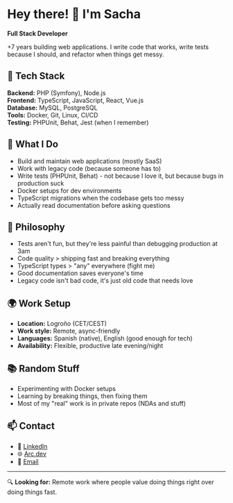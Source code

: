 # Hey there! 👋 I'm Sacha

**Full Stack Developer** 

+7 years building web applications. I write code that works, write tests because I should, and refactor when things get messy.

## 🔧 Tech Stack

**Backend:** PHP (Symfony), Node.js  
**Frontend:** TypeScript, JavaScript, React, Vue.js  
**Database:** MySQL, PostgreSQL  
**Tools:** Docker, Git, Linux, CI/CD  
**Testing:** PHPUnit, Behat, Jest (when I remember)

## 💼 What I Do

- Build and maintain web applications (mostly SaaS)
- Work with legacy code (because someone has to)
- Write tests (PHPUnit, Behat) - not because I love it, but because bugs in production suck
- Docker setups for dev environments
- TypeScript migrations when the codebase gets too messy
- Actually read documentation before asking questions

## 🎯 Philosophy

- Tests aren't fun, but they're less painful than debugging production at 3am
- Code quality > shipping fast and breaking everything
- TypeScript types > "any" everywhere (fight me)
- Good documentation saves everyone's time
- Legacy code isn't bad code, it's just old code that needs love

## 🌍 Work Setup

- **Location:** Logroño (CET/CEST)
- **Work style:** Remote, async-friendly
- **Languages:** Spanish (native), English (good enough for tech)
- **Availability:** Flexible, productive late evening/night

## 📚 Random Stuff

- Experimenting with Docker setups
- Learning by breaking things, then fixing them
- Most of my "real" work is in private repos (NDAs and stuff)

## 📫 Contact

- 💼 [LinkedIn]([link-aqui](https://www.linkedin.com/in/sacha-arancibia-bazan-b248b390/) )
- 🌐 [Arc.dev](https://arc.dev/@sachaarancibiabazan)
- 📧 [Email](lsachaabazam@gmail.com)

---

🔍 **Looking for:** Remote work where people value doing things right over doing things fast.
